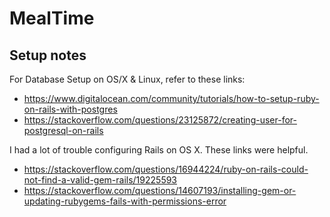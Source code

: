 # MealTime

## Setup notes
For Database Setup on OS/X & Linux, refer to these links:
* https://www.digitalocean.com/community/tutorials/how-to-setup-ruby-on-rails-with-postgres
* https://stackoverflow.com/questions/23125872/creating-user-for-postgresql-on-rails

I had a lot of trouble configuring Rails on OS X. These links were helpful.
* https://stackoverflow.com/questions/16944224/ruby-on-rails-could-not-find-a-valid-gem-rails/19225593
* https://stackoverflow.com/questions/14607193/installing-gem-or-updating-rubygems-fails-with-permissions-error
